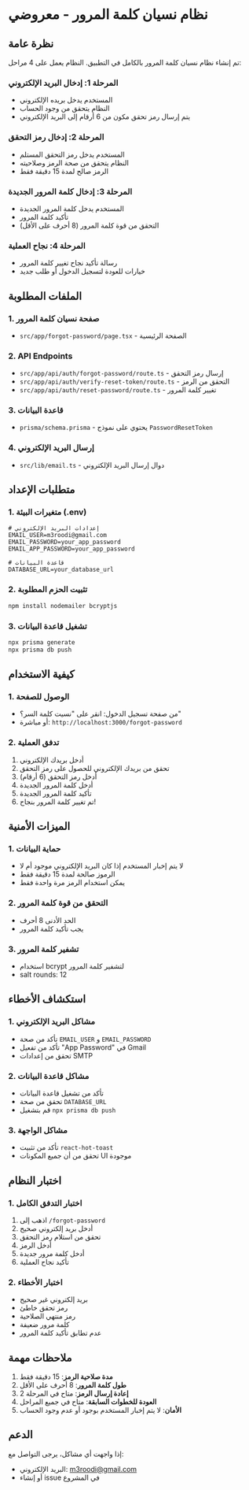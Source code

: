 # نظام نسيان كلمة المرور - معروضي

## نظرة عامة
تم إنشاء نظام نسيان كلمة المرور بالكامل في التطبيق. النظام يعمل على 4 مراحل:

### المرحلة 1: إدخال البريد الإلكتروني
- المستخدم يدخل بريده الإلكتروني
- النظام يتحقق من وجود الحساب
- يتم إرسال رمز تحقق مكون من 6 أرقام إلى البريد الإلكتروني

### المرحلة 2: إدخال رمز التحقق
- المستخدم يدخل رمز التحقق المستلم
- النظام يتحقق من صحة الرمز وصلاحيته
- الرمز صالح لمدة 15 دقيقة فقط

### المرحلة 3: إدخال كلمة المرور الجديدة
- المستخدم يدخل كلمة المرور الجديدة
- تأكيد كلمة المرور
- التحقق من قوة كلمة المرور (8 أحرف على الأقل)

### المرحلة 4: نجاح العملية
- رسالة تأكيد نجاح تغيير كلمة المرور
- خيارات للعودة لتسجيل الدخول أو طلب جديد

## الملفات المطلوبة

### 1. صفحة نسيان كلمة المرور
- `src/app/forgot-password/page.tsx` - الصفحة الرئيسية

### 2. API Endpoints
- `src/app/api/auth/forgot-password/route.ts` - إرسال رمز التحقق
- `src/app/api/auth/verify-reset-token/route.ts` - التحقق من الرمز
- `src/app/api/auth/reset-password/route.ts` - تغيير كلمة المرور

### 3. قاعدة البيانات
- `prisma/schema.prisma` - يحتوي على نموذج `PasswordResetToken`

### 4. إرسال البريد الإلكتروني
- `src/lib/email.ts` - دوال إرسال البريد الإلكتروني

## متطلبات الإعداد

### 1. متغيرات البيئة (.env)
```env
# إعدادات البريد الإلكتروني
EMAIL_USER=m3roodi@gmail.com
EMAIL_PASSWORD=your_app_password
EMAIL_APP_PASSWORD=your_app_password

# قاعدة البيانات
DATABASE_URL=your_database_url
```

### 2. تثبيت الحزم المطلوبة
```bash
npm install nodemailer bcryptjs
```

### 3. تشغيل قاعدة البيانات
```bash
npx prisma generate
npx prisma db push
```

## كيفية الاستخدام

### 1. الوصول للصفحة
- من صفحة تسجيل الدخول: انقر على "نسيت كلمة السر؟"
- أو مباشرة: `http://localhost:3000/forgot-password`

### 2. تدفق العملية
1. أدخل بريدك الإلكتروني
2. تحقق من بريدك الإلكتروني للحصول على رمز التحقق
3. أدخل رمز التحقق (6 أرقام)
4. أدخل كلمة المرور الجديدة
5. تأكيد كلمة المرور الجديدة
6. تم تغيير كلمة المرور بنجاح!

## الميزات الأمنية

### 1. حماية البيانات
- لا يتم إخبار المستخدم إذا كان البريد الإلكتروني موجود أم لا
- الرموز صالحة لمدة 15 دقيقة فقط
- يمكن استخدام الرمز مرة واحدة فقط

### 2. التحقق من قوة كلمة المرور
- الحد الأدنى 8 أحرف
- يجب تأكيد كلمة المرور

### 3. تشفير كلمة المرور
- استخدام bcrypt لتشفير كلمة المرور
- salt rounds: 12

## استكشاف الأخطاء

### 1. مشاكل البريد الإلكتروني
- تأكد من صحة `EMAIL_USER` و `EMAIL_PASSWORD`
- تأكد من تفعيل "App Password" في Gmail
- تحقق من إعدادات SMTP

### 2. مشاكل قاعدة البيانات
- تأكد من تشغيل قاعدة البيانات
- تحقق من صحة `DATABASE_URL`
- قم بتشغيل `npx prisma db push`

### 3. مشاكل الواجهة
- تأكد من تثبيت `react-hot-toast`
- تحقق من أن جميع المكونات UI موجودة

## اختبار النظام

### 1. اختبار التدفق الكامل
1. اذهب إلى `/forgot-password`
2. أدخل بريد إلكتروني صحيح
3. تحقق من استلام رمز التحقق
4. أدخل الرمز
5. أدخل كلمة مرور جديدة
6. تأكيد نجاح العملية

### 2. اختبار الأخطاء
- بريد إلكتروني غير صحيح
- رمز تحقق خاطئ
- رمز منتهي الصلاحية
- كلمة مرور ضعيفة
- عدم تطابق تأكيد كلمة المرور

## ملاحظات مهمة

1. **مدة صلاحية الرمز**: 15 دقيقة فقط
2. **طول كلمة المرور**: 8 أحرف على الأقل
3. **إعادة إرسال الرمز**: متاح في المرحلة 2
4. **العودة للخطوات السابقة**: متاح في جميع المراحل
5. **الأمان**: لا يتم إخبار المستخدم بوجود أو عدم وجود الحساب

## الدعم

إذا واجهت أي مشاكل، يرجى التواصل مع:
- البريد الإلكتروني: m3roodi@gmail.com
- أو إنشاء issue في المشروع
